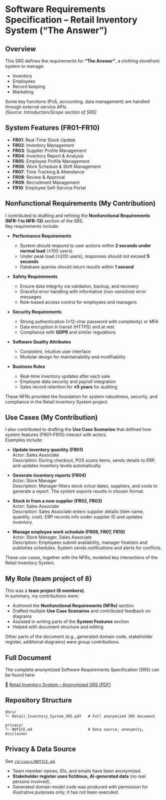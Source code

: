 # Software Requirements Specification – Retail Inventory System (“The Answer”)

## Overview
This SRS defines the requirements for **“The Answer”**, a clothing storefront system to manage:
- Inventory
- Employees
- Record keeping
- Marketing

Some key functions (PoS, accounting, data management) are handled through external service APIs.  
*(Source: Introduction/Scope section of SRS)*

## System Features (FR01–FR10)
- **FR01**: Real-Time Stock Update  
- **FR02**: Inventory Management  
- **FR03**: Supplier Profile Management  
- **FR04**: Inventory Report & Analysis  
- **FR05**: Employee Profile Management  
- **FR06**: Work Schedule & Shift Management  
- **FR07**: Time Tracking & Attendance  
- **FR08**: Review & Approval  
- **FR09**: Recruitment Management  
- **FR10**: Employee Self-Service Portal  

## Nonfunctional Requirements (My Contribution)

I contributed to drafting and refining the **Nonfunctional Requirements (NFR-1 to NFR-13)** section of the SRS.  
Key requirements include:

- **Performance Requirements**  
  - System should respond to user actions within **2 seconds under normal load** (≤100 users)  
  - Under peak load (≤200 users), responses should not exceed **5 seconds**  
  - Database queries should return results within **1 second**

- **Safety Requirements**  
  - Ensure data integrity via validation, backup, and recovery  
  - Graceful error handling with informative (non-sensitive) error messages  
  - Role-based access control for employees and managers

- **Security Requirements**  
  - Strong authentication (≥12-char password with complexity) or MFA  
  - Data encryption in transit (HTTPS) and at rest  
  - Compliance with **GDPR** and similar regulations

- **Software Quality Attributes**  
  - Consistent, intuitive user interface  
  - Modular design for maintainability and modifiability

- **Business Rules**  
  - Real-time inventory updates after each sale  
  - Employee data security and payroll integration  
  - Sales record retention for **≥5 years** for auditing

These NFRs provided the foundation for system robustness, security, and compliance in the Retail Inventory System project.


## Use Cases (My Contribution)

I also contributed to drafting the **Use Case Scenarios** that defined how system features (FR01–FR10) interact with actors.  
Examples include:

- **Update inventory quantity (FR01)**  
  Actor: Sales Associate  
  Description: During checkout, POS scans items, sends details to ERP, and updates inventory levels automatically.

- **Generate inventory reports (FR04)**  
  Actor: Store Manager  
  Description: Manager filters stock in/out dates, suppliers, and costs to generate a report. The system exports results in chosen format.

- **Stock in from a new supplier (FR02, FR03)**  
  Actor: Sales Associate  
  Description: Sales Associate enters supplier details (item name, quantity, cost). ERP records info under supplier ID and updates inventory.

- **Manage employee work schedule (FR06, FR07, FR10)**  
  Actor: Store Manager, Sales Associate  
  Description: Employees submit availability, manager finalizes and publishes schedules. System sends notifications and alerts for conflicts.

These use cases, together with the NFRs, modeled key interactions of the Retail Inventory System.


## My Role (team project of 8)
This was a **team project (8 members)**.  
In summary, my contributions were:
- Authored the **Nonfunctional Requirements (NFRs)** section  
- Drafted multiple **Use Case Scenarios** and contributed feedback on diagrams  
- Assisted in writing parts of the **System Features** section  
- Helped with document structure and editing

Other parts of the document (e.g., generated domain code, stakeholder register, additional diagrams) were group contributions.

## Full Document
The complete anonymized Software Requirements Specification (SRS) can be found here:

📄 [Retail Inventory System – Anonymized SRS (PDF)](docs/Retail_Inventory_System_SRS.pdf)

## Repository Structure
```text
docs/
└─ Retail_Inventory_System_SRS.pdf   # Full anonymized SRS document

privacy/
└─ NOTICE.md                         # Data source, anonymity, disclaimer
```


## Privacy & Data Source
See [`/privacy/NOTICE.md`](privacy/NOTICE.md).  
- Team member names, IDs, and emails have been anonymized.  
- **Stakeholder register uses fictitious, AI-generated data** (no real persons involved).  
- Generated domain model code was produced with permission for illustrative purposes only; it has not been executed.
